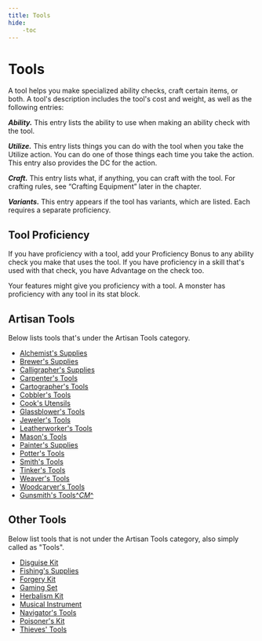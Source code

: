 ```yaml
---
title: Tools
hide:
    -toc
---
```


# Tools

A tool helps you make specialized ability checks, craft certain items, or both. A tool's description includes the tool's cost and weight, as well as the following entries:

***Ability.*** This entry lists the ability to use when making an ability check with the tool.

***Utilize.*** This entry lists things you can do with the tool when you take the Utilize action. You can do one of those things each time you take the action. This entry also provides the DC for the action.

***Craft.*** This entry lists what, if anything, you can craft with the tool. For crafting rules, see “Crafting Equipment” later in the chapter.

***Variants.*** This entry appears if the tool has variants, which are listed. Each requires a separate proficiency.

## Tool Proficiency

If you have proficiency with a tool, add your Proficiency Bonus to any ability check you make that uses the tool. If you have proficiency in a skill that's used with that check, you have Advantage on the check too.

Your features might give you proficiency with a tool. A monster has proficiency with any tool in its stat block.

## Artisan Tools

Below lists tools that's under the Artisan Tools category.

<div class="grid cards" markdown>

- [Alchemist's Supplies](artisan-tools.md#alchemists-supplies)
- [Brewer's Supplies](artisan-tools.md#brewers-supplies)
- [Calligrapher's Supplies](artisan-tools.md#calligraphers-supplies)
- [Carpenter's Tools](artisan-tools.md#carpenters-tools)
- [Cartographer's Tools](artisan-tools.md#cartographers-tools)
- [Cobbler's Tools](artisan-tools.md#cobblers-tools)
- [Cook's Utensils](artisan-tools.md#cooks-utensils)
- [Glassblower's Tools](artisan-tools.md#glassblowers-tools)
- [Jeweler's Tools](artisan-tools.md#jewelers-tools)
- [Leatherworker's Tools](artisan-tools.md#leatherworkers-tools)
- [Mason's Tools](artisan-tools.md#masons-tools)
- [Painter's Supplies](artisan-tools.md#painters-supplies)
- [Potter's Tools](artisan-tools.md#potters-tools)
- [Smith's Tools](artisan-tools.md#smiths-tools)
- [Tinker's Tools](artisan-tools.md#tinkers-tools)
- [Weaver's Tools](artisan-tools.md#weavers-tools)
- [Woodcarver's Tools](artisan-tools.md#woodcarvers-tools)
- [Gunsmith's Tools^*CM*^](artisan-tools.md#gunsmiths-tools)

</div>

## Other Tools

Below list tools that is not under the Artisan Tools category, also simply called as "Tools".

<div class="grid cards" markdown>

- [Disguise Kit](other-tools.md#disguise-kit)
- [Fishing's Supplies](other-tools.md#fishings-supplies)
- [Forgery Kit](other-tools.md#forgery-kit)
- [Gaming Set](other-tools.md#gaming-set)
- [Herbalism Kit](other-tools.md#herbalism-kit)
- [Musical Instrument](other-tools.md#musical-instrument)
- [Navigator's Tools](other-tools.md#navigators-tools)
- [Poisoner's Kit](other-tools.md#poisoners-kit)
- [Thieves' Tools](other-tools.md#thieves-tools)

</div>
